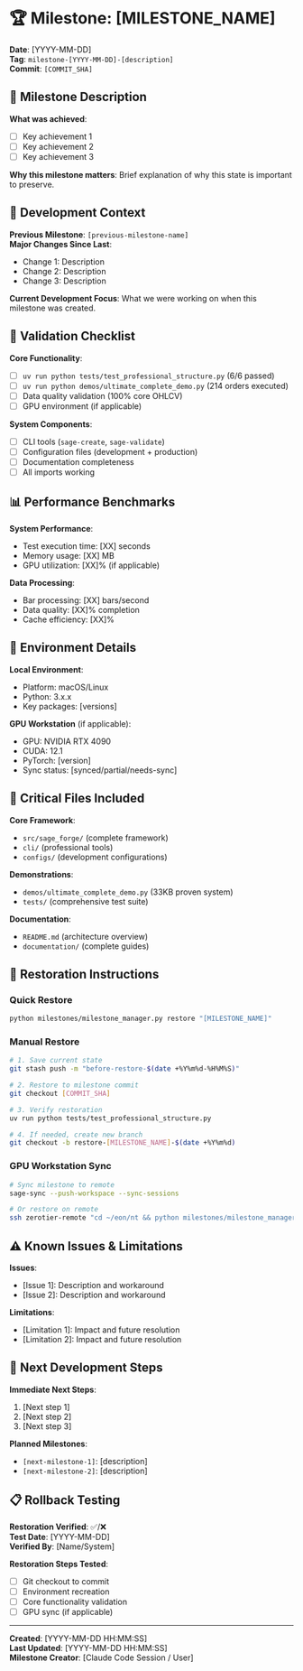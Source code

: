 # 🏆 Milestone: [MILESTONE_NAME]

**Date**: [YYYY-MM-DD]  
**Tag**: `milestone-[YYYY-MM-DD]-[description]`  
**Commit**: `[COMMIT_SHA]`

## 📝 Milestone Description

**What was achieved**:

- [ ] Key achievement 1
- [ ] Key achievement 2
- [ ] Key achievement 3

**Why this milestone matters**: Brief explanation of why this state is important to preserve.

## 🎯 Development Context

**Previous Milestone**: `[previous-milestone-name]`  
**Major Changes Since Last**:

- Change 1: Description
- Change 2: Description
- Change 3: Description

**Current Development Focus**: What we were working on when this milestone was created.

## 🧪 Validation Checklist

**Core Functionality**:

- [ ] `uv run python tests/test_professional_structure.py` (6/6 passed)
- [ ] `uv run python demos/ultimate_complete_demo.py` (214 orders executed)
- [ ] Data quality validation (100% core OHLCV)
- [ ] GPU environment (if applicable)

**System Components**:

- [ ] CLI tools (`sage-create`, `sage-validate`)
- [ ] Configuration files (development + production)
- [ ] Documentation completeness
- [ ] All imports working

## 📊 Performance Benchmarks

**System Performance**:

- Test execution time: [XX] seconds
- Memory usage: [XX] MB
- GPU utilization: [XX]% (if applicable)

**Data Processing**:

- Bar processing: [XX] bars/second
- Data quality: [XX]% completion
- Cache efficiency: [XX]%

## 🔧 Environment Details

**Local Environment**:

- Platform: macOS/Linux
- Python: 3.x.x
- Key packages: [versions]

**GPU Workstation** (if applicable):

- GPU: NVIDIA RTX 4090
- CUDA: 12.1
- PyTorch: [version]
- Sync status: [synced/partial/needs-sync]

## 📁 Critical Files Included

**Core Framework**:

- `src/sage_forge/` (complete framework)
- `cli/` (professional tools)
- `configs/` (development configurations)

**Demonstrations**:

- `demos/ultimate_complete_demo.py` (33KB proven system)
- `tests/` (comprehensive test suite)

**Documentation**:

- `README.md` (architecture overview)
- `documentation/` (complete guides)

## 🚀 Restoration Instructions

### Quick Restore

```bash
python milestones/milestone_manager.py restore "[MILESTONE_NAME]"
```

### Manual Restore

```bash
# 1. Save current state
git stash push -m "before-restore-$(date +%Y%m%d-%H%M%S)"

# 2. Restore to milestone commit
git checkout [COMMIT_SHA]

# 3. Verify restoration
uv run python tests/test_professional_structure.py

# 4. If needed, create new branch
git checkout -b restore-[MILESTONE_NAME]-$(date +%Y%m%d)
```

### GPU Workstation Sync

```bash
# Sync milestone to remote
sage-sync --push-workspace --sync-sessions

# Or restore on remote
ssh zerotier-remote "cd ~/eon/nt && python milestones/milestone_manager.py restore '[MILESTONE_NAME]'"
```

## ⚠️ Known Issues & Limitations

**Issues**:

- [Issue 1]: Description and workaround
- [Issue 2]: Description and workaround

**Limitations**:

- [Limitation 1]: Impact and future resolution
- [Limitation 2]: Impact and future resolution

## 🔮 Next Development Steps

**Immediate Next Steps**:

1. [Next step 1]
2. [Next step 2]
3. [Next step 3]

**Planned Milestones**:

- `[next-milestone-1]`: [description]
- `[next-milestone-2]`: [description]

## 📋 Rollback Testing

**Restoration Verified**: ✅/❌  
**Test Date**: [YYYY-MM-DD]  
**Verified By**: [Name/System]

**Restoration Steps Tested**:

- [ ] Git checkout to commit
- [ ] Environment recreation
- [ ] Core functionality validation
- [ ] GPU sync (if applicable)

---

**Created**: [YYYY-MM-DD HH:MM:SS]  
**Last Updated**: [YYYY-MM-DD HH:MM:SS]  
**Milestone Creator**: [Claude Code Session / User]
